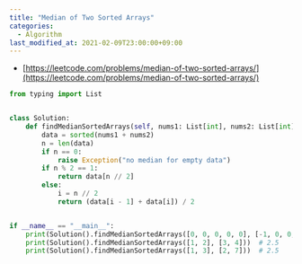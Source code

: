 ```yaml
---
title: "Median of Two Sorted Arrays"
categories: 
  - Algorithm
last_modified_at: 2021-02-09T23:00:00+09:00
---
```


- [https://leetcode.com/problems/median-of-two-sorted-arrays/](https://leetcode.com/problems/median-of-two-sorted-arrays/)

```python
from typing import List


class Solution:
    def findMedianSortedArrays(self, nums1: List[int], nums2: List[int]) -> float:
        data = sorted(nums1 + nums2)
        n = len(data)
        if n == 0:
            raise Exception("no median for empty data")
        if n % 2 == 1:
            return data[n // 2]
        else:
            i = n // 2
            return (data[i - 1] + data[i]) / 2


if __name__ == "__main__":
    print(Solution().findMedianSortedArrays([0, 0, 0, 0, 0], [-1, 0, 0, 0, 0, 0, 1]))  # 0
    print(Solution().findMedianSortedArrays([1, 2], [3, 4]))  # 2.5
    print(Solution().findMedianSortedArrays([1, 3], [2, 7]))  # 2.5
```